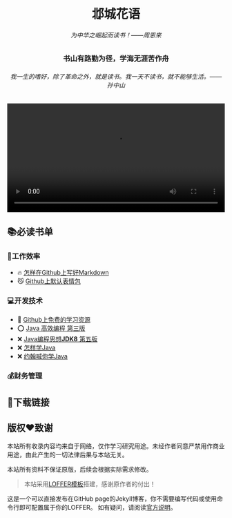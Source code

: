 
<h1 align="center">邶城花语</h1>

<div align="center">
<h6>为中华之崛起而读书！——周恩来</h6> 
<h3>书山有路勤为径，学海无涯苦作舟</h3>
<h6>我一生的嗜好，除了革命之外，就是读书。我一天不读书，就不能够生活。——孙中山</h6> 
<video width=100% controls="" autoplay="" name="media"><source src="http://vali.cp31.ott.cibntv.net.qn302.myalicdn.com/69755120B234171B0C3DD568B/03000A0E005EF83CA6B532305CF07D32C8E99B-6AC4-4BD8-A7F4-832B301A8C18.mp4?ccode=0512&amp;duration=389&amp;expire=18000&amp;psid=0e544ec6342ba4f12602560a9d792b7c42c82&amp;ups_client_netip=73abdedd&amp;ups_ts=1595345242&amp;ups_userid=&amp;utid=p3KDF3GjumgCAXOr3imfMa79&amp;vid=XNDcyNjI2Nzc1Ng&amp;vkey=B5e4b8920b0b5c2423443817efc134ba7&amp;eo=1&amp;bc=2&amp;dre=u20&amp;si=44&amp;dst=1&amp;ali_redirect_domain=vali.cp31.ott.cibntv.net&amp;ali_redirect_ex_ftag=054634c2feb701794b388b8666ca5fdece57103f8bf46547&amp;ali_redirect_ex_tmining_ts=1595345253&amp;ali_redirect_ex_tmining_expire=3600&amp;ali_redirect_ex_hot=0" type="video/mp4"></video>
</div>


## :books:必读书单

### :100:工作效率
- :fire: [怎样在Github上写好Markdown](https://help.github.com/cn/github/writing-on-github/basic-writing-and-formatting-syntax)
- :smirk_cat: [Github上默认表情包](https://www.webfx.com/tools/emoji-cheat-sheet/)

### :computer:开发技术

- :rocket: [Github上免费的学习资源](https://github.com/EbookFoundation/free-programming-books)
- :o: [Java 高效编程 第三版](https://github.com/sjsdfg/effective-java-3rd-chinese)
- :x: [Java编程思想**JDK8** 第五版](https://github.com/LingCoder/OnJava8)
- :x: [怎样学Java](https://howtodoinjava.com/)
- :x: [约翰喊你学Java](https://www.journaldev.com/java-tutorial-java-ee-tutorials)

### :moneybag:财务管理

## :pushpin:下载链接

## 版权:heart:致谢
 本站所有收录内容均来自于网络，仅作学习研究用途。未经作者同意严禁用作商业用途，由此产生的一切法律后果与本站无关。

 本站所有资料不保证原版，后续会根据实际需求修改。

> 本站采用[LOFFER模板](https://github.com/FromEndWorld/LOFFER)搭建，感谢原作者的付出！

这是一个可以直接发布在GitHub page的Jekyll博客，你不需要编写代码或使用命令行即可配置属于你的LOFFER。
如有疑问，请阅读[官方说明](https://pages.github.com/)。

